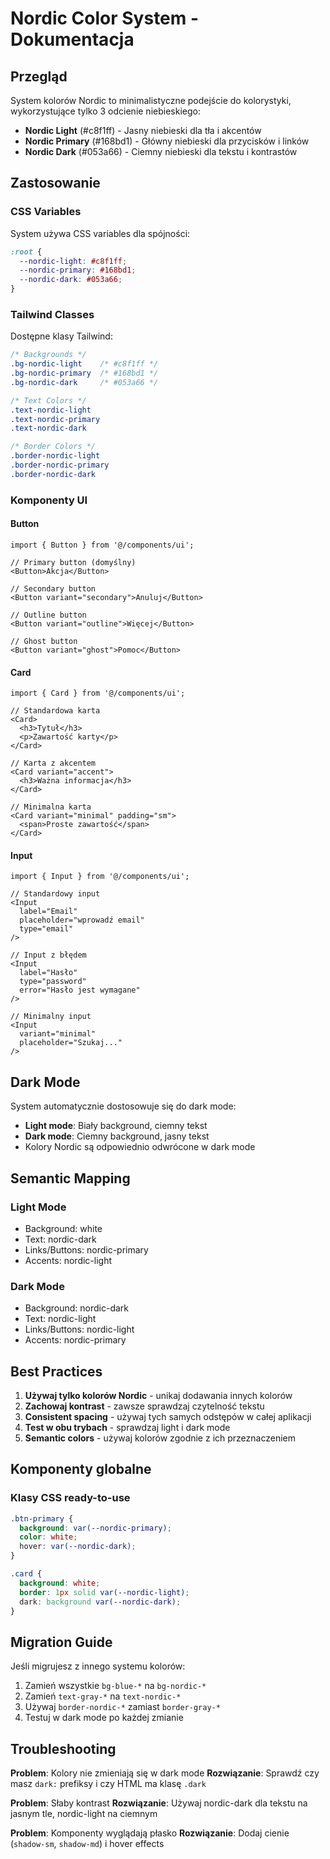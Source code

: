 # Nordic Color System - Dokumentacja

## Przegląd
System kolorów Nordic to minimalistyczne podejście do kolorystyki, wykorzystujące tylko 3 odcienie niebieskiego:

- **Nordic Light** (#c8f1ff) - Jasny niebieski dla tła i akcentów
- **Nordic Primary** (#168bd1) - Główny niebieski dla przycisków i linków  
- **Nordic Dark** (#053a66) - Ciemny niebieski dla tekstu i kontrastów

## Zastosowanie

### CSS Variables
System używa CSS variables dla spójności:

```css
:root {
  --nordic-light: #c8f1ff;
  --nordic-primary: #168bd1;
  --nordic-dark: #053a66;
}
```

### Tailwind Classes
Dostępne klasy Tailwind:

```css
/* Backgrounds */
.bg-nordic-light    /* #c8f1ff */
.bg-nordic-primary  /* #168bd1 */
.bg-nordic-dark     /* #053a66 */

/* Text Colors */
.text-nordic-light
.text-nordic-primary  
.text-nordic-dark

/* Border Colors */
.border-nordic-light
.border-nordic-primary
.border-nordic-dark
```

### Komponenty UI

#### Button
```tsx
import { Button } from '@/components/ui';

// Primary button (domyślny)
<Button>Akcja</Button>

// Secondary button
<Button variant="secondary">Anuluj</Button>

// Outline button  
<Button variant="outline">Więcej</Button>

// Ghost button
<Button variant="ghost">Pomoc</Button>
```

#### Card
```tsx
import { Card } from '@/components/ui';

// Standardowa karta
<Card>
  <h3>Tytuł</h3>
  <p>Zawartość karty</p>
</Card>

// Karta z akcentem
<Card variant="accent">
  <h3>Ważna informacja</h3>
</Card>

// Minimalna karta
<Card variant="minimal" padding="sm">
  <span>Proste zawartość</span>
</Card>
```

#### Input
```tsx
import { Input } from '@/components/ui';

// Standardowy input
<Input 
  label="Email"
  placeholder="wprowadź email"
  type="email"
/>

// Input z błędem
<Input 
  label="Hasło"
  type="password"
  error="Hasło jest wymagane"
/>

// Minimalny input
<Input 
  variant="minimal"
  placeholder="Szukaj..."
/>
```

## Dark Mode
System automatycznie dostosowuje się do dark mode:

- **Light mode**: Biały background, ciemny tekst
- **Dark mode**: Ciemny background, jasny tekst
- Kolory Nordic są odpowiednio odwrócone w dark mode

## Semantic Mapping

### Light Mode
- Background: white
- Text: nordic-dark
- Links/Buttons: nordic-primary
- Accents: nordic-light

### Dark Mode  
- Background: nordic-dark
- Text: nordic-light
- Links/Buttons: nordic-light
- Accents: nordic-primary

## Best Practices

1. **Używaj tylko kolorów Nordic** - unikaj dodawania innych kolorów
2. **Zachowaj kontrast** - zawsze sprawdzaj czytelność tekstu
3. **Consistent spacing** - używaj tych samych odstępów w całej aplikacji
4. **Test w obu trybach** - sprawdzaj light i dark mode
5. **Semantic colors** - używaj kolorów zgodnie z ich przeznaczeniem

## Komponenty globalne

### Klasy CSS ready-to-use
```css
.btn-primary {
  background: var(--nordic-primary);
  color: white;
  hover: var(--nordic-dark);
}

.card {
  background: white;
  border: 1px solid var(--nordic-light);
  dark: background var(--nordic-dark);
}
```

## Migration Guide

Jeśli migrujesz z innego systemu kolorów:

1. Zamień wszystkie `bg-blue-*` na `bg-nordic-*`
2. Zamień `text-gray-*` na `text-nordic-*`  
3. Używaj `border-nordic-*` zamiast `border-gray-*`
4. Testuj w dark mode po każdej zmianie

## Troubleshooting

**Problem**: Kolory nie zmieniają się w dark mode
**Rozwiązanie**: Sprawdź czy masz `dark:` prefiksy i czy HTML ma klasę `.dark`

**Problem**: Słaby kontrast
**Rozwiązanie**: Używaj nordic-dark dla tekstu na jasnym tle, nordic-light na ciemnym

**Problem**: Komponenty wyglądają płasko
**Rozwiązanie**: Dodaj cienie (`shadow-sm`, `shadow-md`) i hover effects
